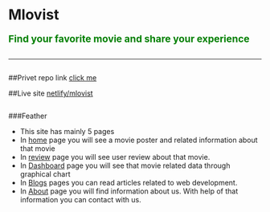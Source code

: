 <h1>Mlovist
  <p style='font-size: 1.2rem; color: green'>
    Find your favorite movie and share your experience
  </p>
  <hr/>
</h1>

##Privet repo link [click me](https://github.com/programming-hero-web-course-4/product-analysis-website-Zakariabn.git)

##Live site [netlify/mlovist](https://mlovist.netlify.app/)

```
```
###Feather
  * This site has mainly 5 pages 
  * In [home](https://mlovist.netlify.app/) page you will see a movie poster and related information about that movie
  * In [review](https://mlovist.netlify.app/reviews) page you will see user review about that movie.
  * In [Dashboard](https://mlovist.netlify.app/dashboard) page you will see that movie related data through graphical chart 
  * In [Blogs](https://mlovist.netlify.app/blogs) pages you can read articles related to web development.
  * In [About](https://mlovist.netlify.app/about) page you will find information about us. With help of that information you can contact with us.
